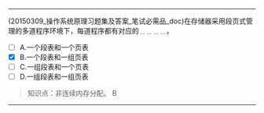 ---
(20150309_操作系统原理习题集及答案_笔试必需品_doc)在存储器采用段页式管理的多道程序环境下，每道程序都有对应的﹎﹎﹎﹎。
- [ ] A.一个段表和一个页表 
- [x] B.一个段表和一组页表 
- [ ] C.一组段表和一个页表 
- [ ] D.一组段表和一组页表

> 知识点：非连续内存分配。
> B

---